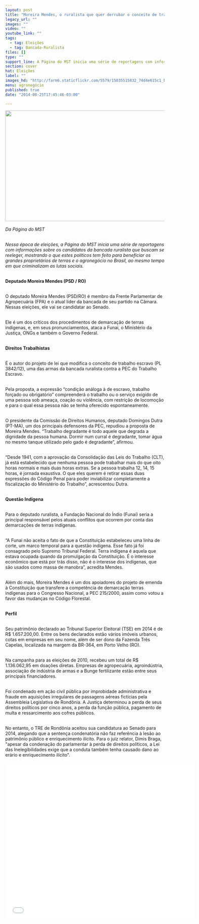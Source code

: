 ```yaml
---
layout: post
title: "Moreira Mendes, o ruralista que quer derrubar o conceito de trabalho escravo"
legacy_url: ""
images: ""
video: ""
youtube_link: ""
tags:
  - tag: Eleições
  - tag: Bancada-Ruralista
files: []
type: ""
support_line: A Página do MST inicia uma série de reportagens com informações sobre os candidatos da bancada ruralista que buscam se reeleger.
section: cover
hat: Eleições
label: ""
images_hd: "http://farm6.staticflickr.com/5579/15035515832_74d4e615c1_b.jpg"
menu: agronegócio
published: true
date: "2014-08-25T17:45:46-03:00"

---
```

<p><em><img alt="" height="350" src="http://farm6.staticflickr.com/5579/15035515832_74d4e615c1_b.jpg" width="600" /><br />
<br />
Da P&aacute;gina do MST</em></p>

<p><br />
<em>Nessa &eacute;poca de elei&ccedil;&otilde;es, a P&aacute;gina do MST inicia uma s&eacute;rie de reportagens com informa&ccedil;&otilde;es sobre os candidatos da bancada ruralista que buscam se reeleger, mostrando o que estes pol&iacute;ticos tem feito para beneficiar os grandes propriet&aacute;rios de terras e o agroneg&oacute;cio no Brasil, ao mesmo tempo em que criminalizam as lutas sociais.</em>&nbsp;</p>

<p><br />
<strong>Deputado Moreira Mendes (PSD / RO)</strong></p>

<p><br />
O deputado Moreira Mendes (PSD/RO) &eacute; membro da Frente Parlamentar de Agropecu&aacute;ria (FPA) e o atual l&iacute;der da bancada de seu partido na C&acirc;mara. Nessas elei&ccedil;&otilde;es, ele vai se candidatar ao Senado.&nbsp;</p>

<p><br />
Ele &eacute; um dos cr&iacute;ticos dos procedimentos de demarca&ccedil;&atilde;o de terras ind&iacute;genas, e, em seus pronunciamentos, ataca a Funai, o Minist&eacute;rio da Justi&ccedil;a, ONGs e tamb&eacute;m o Governo Federal.</p>

<p><br />
<strong>Direitos Trabalhistas&nbsp;</strong></p>

<p><br />
&Eacute; o autor do projeto de lei que modifica o conceito de trabalho escravo (PL 3842/12), uma das armas da bancada ruralista contra a PEC do Trabalho Escravo.&nbsp;</p>

<p><br />
Pela proposta, a express&atilde;o &ldquo;condi&ccedil;&atilde;o an&aacute;loga &agrave; de escravo, trabalho for&ccedil;ado ou obrigat&oacute;rio&rdquo; compreender&aacute; o trabalho ou o servi&ccedil;o exigido de uma pessoa sob amea&ccedil;a, coa&ccedil;&atilde;o ou viol&ecirc;ncia, com restri&ccedil;&atilde;o de locomo&ccedil;&atilde;o e para o qual essa pessoa n&atilde;o se tenha oferecido espontaneamente.</p>

<p><br />
O presidente da Comiss&atilde;o de Direitos Humanos, deputado Domingos Dutra (PT-MA), um dos principais defensores da PEC, repudiou a proposta de Moreira Mendes. &ldquo;Trabalho degradante &eacute; todo aquele que degrada a dignidade da pessoa humana. Dormir num curral &eacute; degradante, tomar &aacute;gua no mesmo tanque utilizado pelo gado &eacute; degradante&rdquo;, afirmou.</p>

<p><br />
&ldquo;Desde 1941, com a aprova&ccedil;&atilde;o da Consolida&ccedil;&atilde;o das Leis do Trabalho (CLT), j&aacute; est&aacute; estabelecido que nenhuma pessoa pode trabalhar mais do que oito horas normais e mais duas horas extras. Se a pessoa trabalha 12, 14, 15 horas, &eacute; jornada exaustiva. O que eles querem &eacute; retirar essas duas express&otilde;es do C&oacute;digo Penal para poder inviabilizar completamente a fiscaliza&ccedil;&atilde;o do Minist&eacute;rio do Trabalho&rdquo;, acrescentou Dutra.</p>

<p><br />
<strong>Quest&atilde;o Ind&iacute;gena</strong></p>

<p><br />
Para o deputado ruralista, a Funda&ccedil;&atilde;o Nacional do &Iacute;ndio (Funai) seria a principal respons&aacute;vel pelos atuais conflitos que ocorrem por conta das demarca&ccedil;&otilde;es de terras ind&iacute;genas.&nbsp;</p>

<p><br />
&ldquo;A Funai n&atilde;o aceita o fato de que a Constitui&ccedil;&atilde;o estabeleceu uma linha de corte, um marco temporal para a quest&atilde;o ind&iacute;gena. Esse fato j&aacute; foi consagrado pelo Supremo Tribunal Federal. Terra ind&iacute;gena &eacute; aquela que estava ocupada quando da promulga&ccedil;&atilde;o da Constitui&ccedil;&atilde;o. &Eacute; o interesse econ&ocirc;mico que est&aacute; por tr&aacute;s disso, n&atilde;o &eacute; o interesse dos ind&iacute;genas, que s&atilde;o usados como massa de manobra&rdquo;, acredita Mendes. &nbsp;</p>

<p><br />
Al&eacute;m do mais, Moreira Mendes &eacute; um dos apoiadores do projeto de emenda &agrave; Constitui&ccedil;&atilde;o que transfere a compet&ecirc;ncia de demarca&ccedil;&atilde;o terras ind&iacute;genas para o Congresso Nacional, a PEC 215/2000, assim como votou a favor das mudan&ccedil;as no C&oacute;digo Florestal.</p>

<p><br />
<strong>Perfil</strong></p>

<p><br />
Seu patrim&ocirc;nio declarado ao Tribunal Superior Eleitoral (TSE) em 2014 &eacute; de R$ 1.657.200,00. Entre os bens declarados est&atilde;o v&aacute;rios im&oacute;veis urbanos, cotas em empresas em seu nome, al&eacute;m de ser dono da Fazenda Tr&ecirc;s Capelas, localizada na margem da BR-364, em Porto Velho (RO).</p>

<p><br />
Na campanha para as elei&ccedil;&otilde;es de 2010, recebeu um total de R$ 1.136.062,95 em doa&ccedil;&otilde;es diretas. Empresas de agropecu&aacute;ria, agroind&uacute;stria, associa&ccedil;&atilde;o de ind&uacute;stria de armas e a Bunge fertilizante est&atilde;o entre seus principais financiadores.&nbsp;</p>

<p><br />
Foi condenado em a&ccedil;&atilde;o civil p&uacute;blica por improbidade administrativa e fraude em aquisi&ccedil;&otilde;es irregulares de passagens a&eacute;reas fict&iacute;cias pela Assembleia Legislativa de Rond&ocirc;nia. A Justi&ccedil;a determinou a perda de seus direitos pol&iacute;ticos por cinco anos, a perda da fun&ccedil;&atilde;o p&uacute;blica, pagamento de multa e ressarcimento aos cofres p&uacute;blicos.</p>

<p><br />
No entanto, o TRE de Rond&ocirc;nia aceitou sua candidatura ao Senado para 2014, alegando que a senten&ccedil;a condenat&oacute;ria n&atilde;o faz refer&ecirc;ncia &agrave; les&atilde;o ao patrim&ocirc;nio p&uacute;blico e enriquecimento il&iacute;cito. Para o juiz relator, Dimis Braga, &quot;apesar da condena&ccedil;&atilde;o do parlamentar &agrave; perda de direitos pol&iacute;ticos, a Lei das Inelegibilidades exige que a conduta tamb&eacute;m tenha causado dano ao er&aacute;rio e enriquecimento il&iacute;cito&quot;.</p>

<p><iframe allowfullscreen="" frameborder="0" height="500" src="//www.youtube.com/embed/WLg1wm7aw3w" width="600"></iframe></p>

<p>&nbsp;</p>
